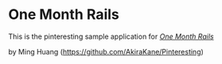 # One Month Rails

This is the pinteresting sample application for 
[*One Month Rails*](http://onemonthrails.com)

by Ming Huang (https://github.com/AkiraKane/Pinteresting)
